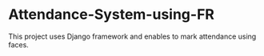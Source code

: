 # Attendance-System-using-FR
This project uses Django framework and enables to mark attendance using faces.
